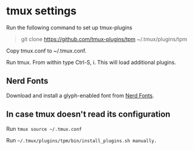 # tmux settings

Run the following command to set up tmux-plugins

> git clone https://github.com/tmux-plugins/tpm ~/.tmux/plugins/tpm

Copy tmux.conf to ~/.tmux.conf.

Run tmux. From within type Ctrl-S, i. This will load additional plugins.

## Nerd Fonts

Download and install a glyph-enabled font from [Nerd Fonts](https://www.nerdfonts.com).

## In case tmux doesn't read its configuration

Run `tmux source ~/.tmux.conf`

Run `~/.tmux/plugins/tpm/bin/install_plugins.sh manually.`

